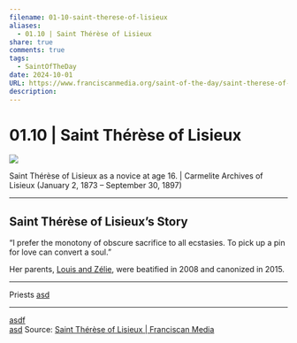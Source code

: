```yaml
---
filename: 01-10-saint-therese-of-lisieux
aliases:
  - 01.10 | Saint Thérèse of Lisieux
share: true
comments: true
tags:
  - SaintOfTheDay
date: 2024-10-01
URL: https://www.franciscanmedia.org/saint-of-the-day/saint-therese-of-lisieux/
description: 
---
```

# 01.10 | Saint Thérèse of Lisieux

![](https://i.imgur.com/4NZSg1M.png)


Saint Thérèse of Lisieux as a novice at age 16. | Carmelite Archives of Lisieux
(January 2, 1873 – September 30, 1897)

---

## Saint Thérèse of Lisieux’s Story

“I prefer the monotony of obscure sacrifice to all ecstasies. To pick up a pin for love can convert a soul.”

Her parents, [Louis and Zélie](https://www.franciscanmedia.org/saint-of-the-day/saints-louis-martin-and-zelie-guerin), were beatified in 2008 and canonized in 2015.

---

Priests [asd](1.a.3-dsff)

---
[asdf](01-10-saint-therese-of-lisieux.md)  
[asd](sdfas.md) 
Source: [Saint Thérèse of Lisieux | Franciscan Media](https://www.franciscanmedia.org/saint-of-the-day/saint-therese-of-lisieux/)